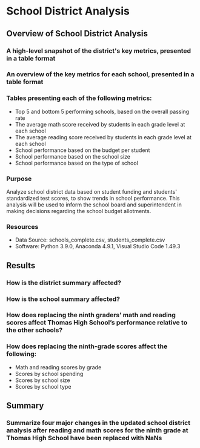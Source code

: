 # School District Analysis
## Overview of School District Analysis
### A high-level snapshot of the district's key metrics, presented in a table format
### An overview of the key metrics for each school, presented in a table format
### Tables presenting each of the following metrics:
- Top 5 and bottom 5 performing schools, based on the overall passing rate
- The average math score received by students in each grade level at each school
- The average reading score received by students in each grade level at each school
- School performance based on the budget per student
- School performance based on the school size 
- School performance based on the type of school

### Purpose
Analyze school district data based on student funding and students' standardized test scores, to show trends in school performance. This analysis will be used to inform the school board and superintendent in making decisions regarding the school budget allotments.

### Resources
- Data Source: schools_complete.csv, students_complete.csv
- Software: Python 3.9.0, Anaconda 4.9.1, Visual Studio Code 1.49.3

## Results
### How is the district summary affected?
### How is the school summary affected?
### How does replacing the ninth graders’ math and reading scores affect Thomas High School’s performance relative to the other schools?
### How does replacing the ninth-grade scores affect the following:
- Math and reading scores by grade
- Scores by school spending
- Scores by school size
- Scores by school type
## Summary
### Summarize four major changes in the updated school district analysis after reading and math scores for the ninth grade at Thomas High School have been replaced with NaNs

